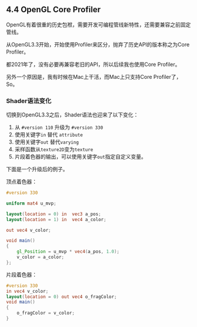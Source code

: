 ## 4.4 OpenGL Core Profiler

OpenGL有着很重的历史包袱，需要开发可编程管线新特性，还需要兼容之前固定管线。

从OpenGL3.3开始，开始使用Profiler来区分，抛弃了历史API的版本称之为Core Profiler。

都2021年了，没有必要再兼容老旧的API，所以后续我也使用Core Profiler。

另外一个原因是，我有时候在Mac上干活，而Mac上只支持Core Profiler了，So。



### Shader语法变化

切换到OpenGL3.3之后，Shader语法也迎来了以下变化：

1. 从 `#version 110` 升级为 `#version 330`
2. 使用关键字`in` 替代 `attribute`
3. 使用关键字`out` 替代`varying`
4. 采样函数从`texture2D`变为`texture`
5. 片段着色器的输出，可以使用关键字`out`指定自定义变量。

下面是一个升级后的例子。

顶点着色器：
```glsl
#version 330

uniform mat4 u_mvp;

layout(location = 0) in  vec3 a_pos;
layout(location = 1) in  vec4 a_color;

out vec4 v_color;

void main()
{
    gl_Position = u_mvp * vec4(a_pos, 1.0);
    v_color = a_color;
};
```

片段着色器：

```glsl
#version 330
in vec4 v_color;
layout(location = 0) out vec4 o_fragColor;
void main()
{
    o_fragColor = v_color;
}
```